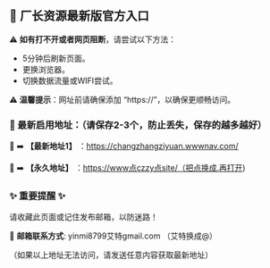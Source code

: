 
<h2><strong>💙 厂长资源最新版官方入口</strong></h2><p>⚠ <strong>如有打不开或者网页阻断</strong>，请尝试以下方法：</p><ul><li>5分钟后刷新页面。</li><li>更换浏览器。</li><li>切换数据流量或WIFI尝试。</li></ul><p>⚠ <strong>温馨提示</strong>：网址前请确保添加 “https://”，以确保更顺畅访问。</p><h3><strong>📌 最新启用地址：（请保存2-3个，防止丢失，保存的越多越好）</strong></h3><p>💖 ➡️ <strong>【最新地址1】</strong> ：<a href="https://changzhangziyuan.wwwnav.com/">https://changzhangziyuan.wwwnav.com/</a></p><p>💖 ➡️ <strong>【永久地址】</strong> ：<a href="https://changzhangziyuan.wwwnav.com/">https://www点czzy点site/（把点换成.再打开</a>)</p><h3><strong>✨ 重要提醒 ✨</strong></h3><p>请收藏此页面或记住发布邮箱，以防迷路！</p><p>📧 <strong>邮箱联系方式</strong>: yinmi8799艾特gmail.com （艾特换成@）</p><p>（如果以上地址无法访问，请发送任意内容获取最新地址）</p>
